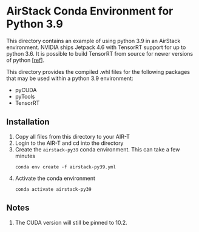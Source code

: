 # AirStack Conda Environment for Python 3.9

This directory contains an example of using python 3.9 in an AirStack environment. NVIDIA
ships Jetpack 4.6 with TensorRT support for up to python 3.6. It is possible to build
TensorRT from source for newer versions of python [[ref](https://forums.developer.nvidia.com/t/tensorrt-on-jetson-with-python-3-9/196131/9)].

This directory provides the compiled .whl files for the following packages that may
be used within a python 3.9 environment:
* pyCUDA
* pyTools
* TensorRT

## Installation
1. Copy all files from this directory to your AIR-T
2. Login to the AIR-T and cd into the directory
3. Create the `airstack-py39` conda environment. This can take a few minutes
    ```
    conda env create -f airstack-py39.yml
    ```
4. Activate the conda environment
    ```
    conda activate airstack-py39
    ```

## Notes
1. The CUDA version will still be pinned to 10.2.